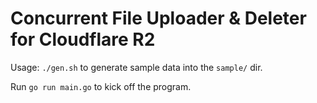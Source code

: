 # Concurrent File Uploader & Deleter for Cloudflare R2

Usage: `./gen.sh` to generate sample data into the `sample/` dir.

Run `go run main.go` to kick off the program.
